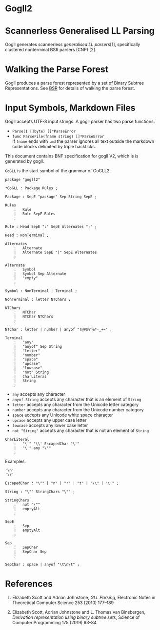 # Gogll2

# Scannerless Generalised LL Parsing
Gogll generates scannerless *generalised LL parsers*[1], specifically clustered nonterminal BSR parsers (CNP) [2].

# Walking the Parse Forest
Gogll produces a parse forest represented by a set of Binary Subtree Representations. See [BSR](bsr.md) for details of walking the parse forest.

# Input Symbols, Markdown Files
Gogll accepts UTF-8 input strings. 
A gogll parser has two parse functions: 
* `Parse(I []byte) []*ParseError`
* `func ParseFile(fname string) []*ParseError`   
If `fname` ends with `.md` the parser ignores all text outside the markdown code blocks delimited by triple backticks. 

This document contains BNF specification for gogll V2, which is is generated by gogll. 

`GoGLL` is the start symbol of the grammar of GoGLL2.
```
package "gogll2"

*GoGLL : Package Rules ;
```

```
Package : SepE "package" Sep String SepE ;
```

```
Rules
    :   Rule
    |   Rule SepE Rules
    ;
```

```
Rule : Head SepE ":" SepE Alternates ";" ;

Head : NonTerminal ;

Alternates
    :   Alternate
    |   Alternate SepE "|" SepE Alternates
    ;

Alternate
    :   Symbol
    |   Symbol Sep Alternate
    |   "empty"
    ;

Symbol : NonTerminal | Terminal ;

NonTerminal : letter NTChars ;

NTChars
    :   NTChar
    |   NTChar NTChars
    ;

NTChar : letter | number | anyof "!@#$%^&*-_+=" ;

Terminal
    :   "any"
    |   "anyof" Sep String
    |   "letter"
    |   "number"
    |   "space"
    |   "upcase"
    |   "lowcase"
    |   "not" String
    |   CharLiteral 
    |   String
    ;
```

* `any` accepts any character  
* `anyof String` accepts any character that is an element of `String`  
* `letter` accepts any character from the Unicode letter category  
* `number` accepts any character from the Unicode number category  
* `space` accepts any Unicode white space character
* `upcase` accepts any upper case letter
* `lowcase` accepts any lower case letter
* `not "String"` accepts any character that is not an element of `String`

```
CharLiteral 
    :   "\'" '\\' EscapedChar "\'"
    |   "\'" any "\'"
    ;
```

Examples:

    '\n'
    '\r'

```
EscapedChar : "\"" | "n" | "r" | "t" | "\\" | "\'" ;

String : "\"" StringChars "\"" ;

StringChars
    :   not "\""
    |   emptyAlt
    ;

SepE
    :   Sep
    |   emptyAlt
    ;

Sep
    :   SepChar
    |   SepChar Sep
    ;

SepChar : space | anyof "\t\n\t" ;
```

# References
1. Elizabeth Scott and Adrian Johnstone,
*GLL Parsing*,
Electronic Notes in Theoretical Computer Science 253 (2010) 177–189 

2. Elizabeth Scott, Adrian Johnstone and L. Thomas van Binsbergen,
*Derivation representation using binary subtree sets*,
Science of Computer Programming 175 (2019) 63–84